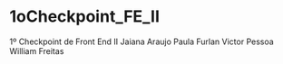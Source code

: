# 1oCheckpoint_FE_II
1º Checkpoint de Front End II
Jaiana Araujo
Paula Furlan
Victor Pessoa
William Freitas
